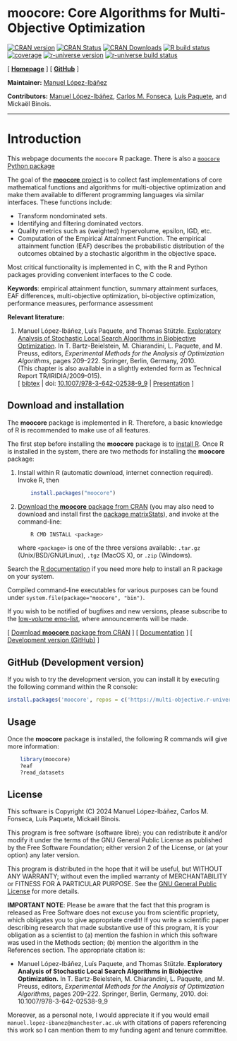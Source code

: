 **moocore**: Core Algorithms for Multi-Objective Optimization
=============================================================

<!-- badges: start -->
[![CRAN version](https://www.r-pkg.org/badges/version-last-release/moocore)][r-moocore-cran]
[![CRAN Status](https://badges.cranchecks.info/worst/moocore.svg)][r-moocore-cran-results]
[![CRAN Downloads](https://cranlogs.r-pkg.org/badges/grand-total/moocore)][r-moocore-cran]
[![R build status][r-build-badge]][r-build-link]
[![coverage][r-coverage-badge]][r-coverage-link]
[![r-universe version](https://multi-objective.r-universe.dev/badges/moocore)](https://multi-objective.r-universe.dev/moocore)
[![r-universe build status](https://github.com/r-universe/multi-objective/actions/workflows/build.yml/badge.svg)](https://github.com/r-universe/multi-objective/actions/workflows/build.yml)
<!-- badges: end -->

[ [**Homepage**][r-moocore-homepage] ]
[ [**GitHub**][r-moocore-github] ]

**Maintainer:** [Manuel López-Ibáñez](https://lopez-ibanez.eu)

**Contributors:**
    [Manuel López-Ibáñez](https://lopez-ibanez.eu),
    [Carlos M. Fonseca](https://eden.dei.uc.pt/~cmfonsec/),
    [Luís Paquete](https://eden.dei.uc.pt/~paquete/),
    and Mickaël Binois.

---------------------------------------

Introduction
============

This webpage documents the `moocore` R package. There is also a [`moocore` Python package](https://multi-objective.github.io/moocore/python/)


The goal of the [**moocore** project](https://github.com/multi-objective/moocore/) is to collect fast implementations of core mathematical functions and algorithms for multi-objective optimization and make them available to different programming languages via similar interfaces. These functions include:

 * Transform nondominated sets.
 * Identifying and filtering dominated vectors.
 * Quality metrics such as (weighted) hypervolume, epsilon, IGD, etc.
 * Computation of the Empirical Attainment Function. The empirical attainment function (EAF) describes the probabilistic
distribution of the outcomes obtained by a stochastic algorithm in the
objective space.

Most critical functionality is implemented in C, with the R and Python packages providing convenient interfaces to the C code.


**Keywords**: empirical attainment function, summary attainment surfaces, EAF
differences, multi-objective optimization, bi-objective optimization,
performance measures, performance assessment

**Relevant literature:**

 1. <a name="LopPaqStu09emaa"/>Manuel López-Ibáñez, Luís Paquete, and Thomas Stützle. [Exploratory Analysis of Stochastic Local Search Algorithms in Biobjective Optimization](https://doi.org/10.1007/978-3-642-02538-9_9). In T. Bartz-Beielstein, M. Chiarandini, L. Paquete, and M. Preuss, editors, *Experimental Methods for the Analysis of Optimization Algorithms*, pages 209–222. Springer, Berlin, Germany, 2010.<br>
    (This chapter is also available in a slightly extended form as Technical Report TR/IRIDIA/2009-015).<br>
    [ [bibtex](https://lopez-ibanez.eu/LopezIbanez_bib.html#LopPaqStu09emaa) |
    doi: [10.1007/978-3-642-02538-9_9](https://doi.org/10.1007/978-3-642-02538-9_9)
    | [Presentation](https://lopez-ibanez.eu/doc/gecco2010moworkshop.pdf) ]


Download and installation
-------------------------

The **moocore** package is implemented in R. Therefore,
a basic knowledge of R is recommended to make use of all features.

The first step before installing the **moocore** package is to [install R](https://cran.r-project.org/). Once R is installed in the system, there are two methods for installing the **moocore** package:

 1. Install within R (automatic download, internet connection required). Invoke
    R, then

    ```r
        install.packages("moocore")
    ```

 2. [Download the **moocore** package from CRAN][r-moocore-cran] (you may also need to download and install
    first the [package matrixStats](https://cran.r-project.org/package=matrixStats)), and invoke at the command-line:

    ```bash
        R CMD INSTALL <package>
    ```
    where `<package>` is one of the three versions available: `.tar.gz` (Unix/BSD/GNU/Linux), `.tgz` (MacOS X), or `.zip` (Windows).

Search the [R documentation](https://cran.r-project.org/faqs.html) if you need more help to install an R package on your system.

Compiled command-line executables for various purposes can be found under `system.file(package="moocore", "bin")`.

If you wish to be notified of bugfixes and new versions, please subscribe to the [low-volume emo-list](https://lists.dei.uc.pt/mailman/listinfo/emo-list), where announcements will be made.

[ [Download **moocore** package from CRAN][r-moocore-cran] ]  [ [Documentation][r-moocore-homepage] ]  [ [Development version (GitHub)][r-moocore-github] ]


GitHub (Development version)
----------------------------

If you wish to try the development version, you can install it by executing the
following command within the R console:

```r
install.packages('moocore', repos = c('https://multi-objective.r-universe.dev', 'https://cloud.r-project.org'))
```

Usage
-----

Once the **moocore** package is installed, the following R commands will give more information:
```r
    library(moocore)
    ?eaf
    ?read_datasets
```


License
--------

This software is Copyright (C) 2024 Manuel López-Ibáñez, Carlos M. Fonseca, Luís Paquete, Mickaël Binois.

This program is free software (software libre); you can redistribute it and/or
modify it under the terms of the GNU General Public License as published by the
Free Software Foundation; either version 2 of the License, or (at your option)
any later version.

This program is distributed in the hope that it will be useful, but WITHOUT ANY
WARRANTY; without even the implied warranty of MERCHANTABILITY or FITNESS FOR A
PARTICULAR PURPOSE. See the [GNU General Public License](http://www.gnu.org/licenses/gpl.html) for more details.

**IMPORTANT NOTE**: Please be aware that the fact that this program is released
as Free Software does not excuse you from scientific propriety, which obligates
you to give appropriate credit! If you write a scientific paper describing
research that made substantive use of this program, it is your obligation as a
scientist to (a) mention the fashion in which this software was used in the
Methods section; (b) mention the algorithm in the References section. The
appropriate citation is:

 * Manuel López-Ibáñez, Luís Paquete, and Thomas Stützle. **Exploratory Analysis of Stochastic Local Search Algorithms in Biobjective Optimization.** In T. Bartz-Beielstein, M. Chiarandini, L. Paquete, and M. Preuss, editors, *Experimental Methods for the Analysis of Optimization Algorithms*, pages 209–222. Springer, Berlin, Germany, 2010.  doi: 10.1007/978-3-642-02538-9_9

Moreover, as a personal note, I would appreciate it if you would email
`manuel.lopez-ibanez@manchester.ac.uk` with citations of papers referencing
this work so I can mention them to my funding agent and tenure committee.

[r-build-badge]: https://github.com/multi-objective/moocore/actions/workflows/R.yml/badge.svg?event=push
[r-build-link]: https://github.com/multi-objective/moocore/actions/workflows/R.yml
[r-coverage-badge]: https://codecov.io/gh/multi-objective/moocore/branch/main/graph/badge.svg?flag=R
[r-coverage-link]: https://app.codecov.io/gh/multi-objective/moocore/tree/main/r
[r-moocore-cran-results]: https://cran.r-project.org/web/checks/check_results_moocore.html
[r-moocore-cran]: https://cran.r-project.org/package=moocore
[r-moocore-github]: https://github.com/multi-objective/moocore/tree/main/r#readme
[r-moocore-homepage]: https://multi-objective.github.io/moocore/r/
